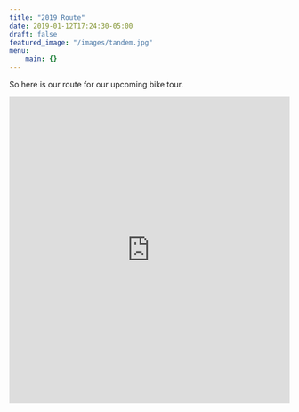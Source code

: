 ```yaml
---
title: "2019 Route"
date: 2019-01-12T17:24:30-05:00
draft: false
featured_image: "/images/tandem.jpg"
menu: 
    main: {}
---
```


So here is our route for our upcoming bike tour. 

<iframe src="https://ridewithgps.com/embeds?type=route&id=29113451&title=Thailand%20to%20Portugal%202019%20Tour%20Route&metricUnits=true" style="width: 1px; min-width: 100%; height: 550px; border: none;" scrolling="no"></iframe>